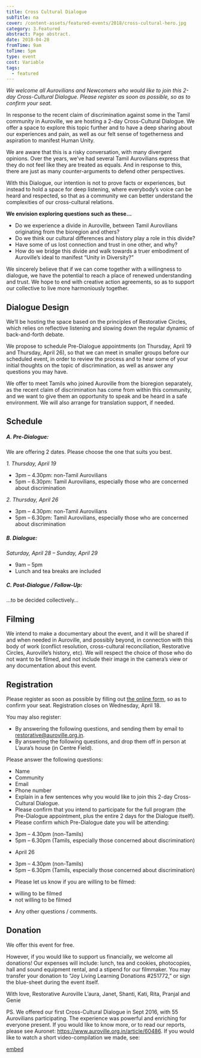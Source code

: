 ```yaml
---
title: Cross Cultural Dialogue
subTitle: na
cover: /content-assets/featured-events/2018/cross-cultural-hero.jpg
category: 3.Featured
abstract: Page abstract.
date: 2018-04-28
fromTime: 9am
toTime: 5pm
type: event
cost: Variable
tags:
  - featured
---
```


_We welcome all Aurovilians and Newcomers who would like to join this 2-day Cross-Cultural Dialogue. Please register as soon as possible, so as to confirm your seat._

In response to the recent claim of discrimination against some in the Tamil community in Auroville, we are hosting a 2-day Cross-Cultural Dialogue. We offer a space to explore this topic further and to have a deep sharing about our experiences and pain, as well as our felt sense of togetherness and aspiration to manifest Human Unity.

We are aware that this is a risky conversation, with many divergent opinions. Over the years, we’ve had several Tamil Aurovilians express that they do not feel like they are treated as equals. And in response to this, there are just as many counter-arguments to defend other perspectives.

With this Dialogue, our intention is not to prove facts or experiences, but instead to hold a space for deep listening, where everybody’s voice can be heard and respected, so that as a community we can better understand the complexities of our cross-cultural relations.

**We envision exploring questions such as these…**

* Do we experience a divide in Auroville, between Tamil Aurovilians originating from the bioregion and others?
* Do we think our cultural differences and history play a role in this divide?
* Have some of us lost connection and trust in one other, and why?
* How do we bridge this divide and walk towards a truer embodiment of Auroville’s ideal to manifest “Unity in Diversity?”

We sincerely believe that if we can come together with a willingness to dialogue, we have the potential to reach a place of renewed understanding and trust. We hope to end with creative action agreements, so as to support our collective to live more harmoniously together.

## Dialogue Design

We’ll be hosting the space based on the principles of Restorative Circles, which relies on reflective listening and slowing down the regular dynamic of back-and-forth debate.

We propose to schedule Pre-Dialogue appointments (on Thursday, April 19 and Thursday, April 26), so that we can meet in smaller groups before our scheduled event, in order to review the process and to hear some of your initial thoughts on the topic of discrimination, as well as answer any questions you may have.

We offer to meet Tamils who joined Auroville from the bioregion separately, as the recent claim of discrimination has come from within this community, and we want to give them an opportunity to speak and be heard in a safe environment. We will also arrange for translation support, if needed.

## Schedule

##### A. Pre-Dialogue:

We are offering 2 dates. Please choose the one that suits you best.

_1. Thursday, April 19_

* 3pm – 4.30pm: non-Tamil Aurovilians
* 5pm – 6.30pm: Tamil Aurovilians, especially those who are concerned about discrimination

_2. Thursday, April 26_

* 3pm – 4.30pm: non-Tamil Aurovilians
* 5pm – 6.30pm: Tamil Aurovilians, especially those who are concerned about discrimination

##### B. Dialogue:

_Saturday, April 28 – Sunday, April 29_

* 9am – 5pm
* Lunch and tea breaks are included

##### C. Post-Dialogue / Follow-Up:

…to be decided collectively…

## Filming

We intend to make a documentary about the event, and it will be shared if and when needed in Auroville, and possibly beyond, in connection with this body of work (conflict resolution, cross-cultural reconciliation, Restorative Circles, Auroville’s history, etc). We will respect the choice of those who do not want to be filmed, and not include their image in the camera’s view or any documentation about this event.

## Registration

Please register as soon as possible by filling out [the online form](https://bit.ly/2Ef3nLI), so as to confirm your seat. Registration closes on Wednesday, April 18.

You may also register:

* By answering the following questions, and sending them by email to restorative@auroville.org.in.
* By answering the following questions, and drop them off in person at L’aura’s house (in Centre Field).

Please answer the following questions:

* Name
* Community
* Email
* Phone number
* Explain in a few sentences why you would like to join this 2-day Cross-Cultural Dialogue.
* Please confirm that you intend to participate for the full program (the Pre-Dialogue appointment, plus the entire 2 days for the Dialogue itself).
* Please confirm which Pre-Dialogue date you will be attending:
- 3pm – 4.30pm (non-Tamils)
- 5pm – 6.30pm (Tamils, especially those concerned about discrimination)
* April 26
- 3pm – 4.30pm (non-Tamils)
- 5pm – 6.30pm (Tamils, especially those concerned about discrimination)
* Please let us know if you are willing to be filmed:
- willing to be filmed
- not willing to be filmed

* Any other questions / comments.

## Donation

We offer this event for free.

However, if you would like to support us financially, we welcome all donations! Our expenses will include: lunch, tea and cookies, photocopies, hall and sound equipment rental, and a stipend for our filmmaker. You may transfer your donation to “Joy Living Learning Donations #251772,” or sign the blue-sheet during the event itself.

With love,
Restorative Auroville
L’aura, Janet, Shanti, Kati, Rita, Pranjal and Genie

PS. We offered our first Cross-Cultural Dialogue in Sept 2016, with 55 Aurovilians participating. The experience was powerful and enriching for everyone present. If you would like to know more, or to read our reports, please see Auronet: https://www.auroville.org.in/article/60486. If you would like to watch a short video-compilation we made, see:

[embed](https://www.youtube.com/watch?v=3J4SeG6LfCQ&t=891s)
